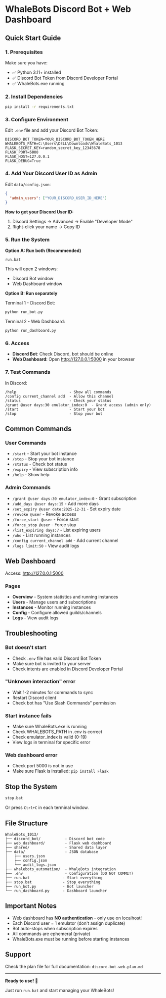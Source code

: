 # WhaleBots Discord Bot + Web Dashboard

## Quick Start Guide

### 1. Prerequisites

Make sure you have:
- ✅ Python 3.11+ installed
- ✅ Discord Bot Token from Discord Developer Portal
- ✅ WhaleBots.exe running

### 2. Install Dependencies

```bash
pip install -r requirements.txt
```

### 3. Configure Environment

Edit `.env` file and add your Discord Bot Token:

```env
DISCORD_BOT_TOKEN=YOUR_DISCORD_BOT_TOKEN_HERE
WHALEBOTS_PATH=C:\Users\DELL\Downloads\WhaleBots_1013
FLASK_SECRET_KEY=random_secret_key_12345678
FLASK_PORT=5000
FLASK_HOST=127.0.0.1
FLASK_DEBUG=True
```

### 4. Add Your Discord User ID as Admin

Edit `data/config.json`:

```json
{
  "admin_users": ["YOUR_DISCORD_USER_ID_HERE"]
}
```

**How to get your Discord User ID:**
1. Discord Settings → Advanced → Enable "Developer Mode"
2. Right-click your name → Copy ID

### 5. Run the System

**Option A: Run both (Recommended)**
```bash
run.bat
```

This will open 2 windows:
- Discord Bot window
- Web Dashboard window

**Option B: Run separately**

Terminal 1 - Discord Bot:
```bash
python run_bot.py
```

Terminal 2 - Web Dashboard:
```bash
python run_dashboard.py
```

### 6. Access

- **Discord Bot**: Check Discord, bot should be online
- **Web Dashboard**: Open http://127.0.0.1:5000 in your browser

### 7. Test Commands

In Discord:
```
/help                        - Show all commands
/config current_channel add  - Allow this channel
/status                      - Check your status
/grant @user days:30 emulator_index:0  - Grant access (admin only)
/start                       - Start your bot
/stop                        - Stop your bot
```

## Common Commands

### User Commands
- `/start` - Start your bot instance
- `/stop` - Stop your bot instance
- `/status` - Check bot status
- `/expiry` - View subscription info
- `/help` - Show help

### Admin Commands
- `/grant @user days:30 emulator_index:0` - Grant subscription
- `/add_days @user days:15` - Add more days
- `/set_expiry @user date:2025-12-31` - Set expiry date
- `/revoke @user` - Revoke access
- `/force_start @user` - Force start
- `/force_stop @user` - Force stop
- `/list_expiring days:7` - List expiring users
- `/who` - List running instances
- `/config current_channel add` - Add current channel
- `/logs limit:50` - View audit logs

## Web Dashboard

Access: http://127.0.0.1:5000

### Pages
- **Overview** - System statistics and running instances
- **Users** - Manage users and subscriptions
- **Instances** - Monitor running instances
- **Config** - Configure allowed guilds/channels
- **Logs** - View audit logs

## Troubleshooting

### Bot doesn't start
- Check `.env` file has valid Discord Bot Token
- Make sure bot is invited to your server
- Check intents are enabled in Discord Developer Portal

### "Unknown interaction" error
- Wait 1-2 minutes for commands to sync
- Restart Discord client
- Check bot has "Use Slash Commands" permission

### Start instance fails
- Make sure WhaleBots.exe is running
- Check WHALEBOTS_PATH in .env is correct
- Check emulator_index is valid (0-19)
- View logs in terminal for specific error

### Web dashboard error
- Check port 5000 is not in use
- Make sure Flask is installed: `pip install Flask`

## Stop the System

```bash
stop.bat
```

Or press `Ctrl+C` in each terminal window.

## File Structure

```
WhaleBots_1013/
├── discord_bot/           - Discord bot code
├── web_dashboard/         - Flask web dashboard
├── shared/                - Shared data layer
├── data/                  - JSON database
│   ├── users.json
│   ├── config.json
│   └── audit_logs.json
├── whalebots_automation/  - WhaleBots integration
├── .env                   - Configuration (DO NOT COMMIT)
├── run.bat               - Start everything
├── stop.bat              - Stop everything
├── run_bot.py            - Bot launcher
└── run_dashboard.py      - Dashboard launcher
```

## Important Notes

- Web dashboard has **NO authentication** - only use on localhost!
- Each Discord user = 1 emulator (don't assign duplicate)
- Bot auto-stops when subscription expires
- All commands are ephemeral (private)
- WhaleBots.exe must be running before starting instances

## Support

Check the plan file for full documentation: `discord-bot-web.plan.md`

---

**Ready to use!** 🚀

Just run `run.bat` and start managing your WhaleBots!

